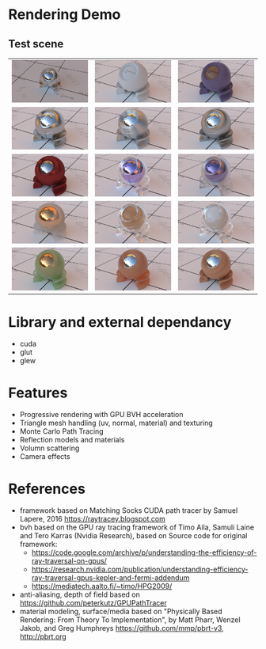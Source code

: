 # Rendering Demo
## Test scene
<table> <tr>
    <td> <img src="renderingResult/specularReflection.PNG" alt="Drawing" style="width: 200px;"/> </td>
    <td> <img src="renderingResult/lambertian.PNG" alt="Drawing" style="width: 200px;"/> </td>
    <td> <img src="renderingResult/plastic.PNG" alt="Drawing" style="width: 200px;"/> </td>
</tr> <tr>
    <td> <img src="renderingResult/microfacetReflection.PNG" alt="Drawing" style="width: 200px;"/> </td>
    <td> <img src="renderingResult/microfacetAnisotropic01.PNG" alt="Drawing" style="width: 200px;"/> </td>
    <td> <img src="renderingResult/microfacetAnisotropic02.PNG" alt="Drawing" style="width: 200px;"/> </td>
</tr> <tr>
    <td> <img src="renderingResult/fresnelBlend.PNG" alt="Drawing" style="width: 200px;"/> </td>
    <td> <img src="renderingResult/specularGlass.PNG" alt="Drawing" style="width: 200px;"/> </td>
    <td> <img src="renderingResult/roughGlass.PNG" alt="Drawing" style="width: 200px;"/> </td>
</tr> <tr>
    <td> <img src="renderingResult/mediumSmoke.PNG" alt="Drawing" style="width: 200px;"/> </td>
    <td> <img src="renderingResult/mediumTea.PNG" alt="Drawing" style="width: 200px;"/> </td>
    <td> <img src="renderingResult/mediumMilk.PNG" alt="Drawing" style="width: 200px;"/> </td>
</tr> <tr>
    <td> <img src="renderingResult/mediumJade.PNG" alt="Drawing" style="width: 200px;"/> </td>
    <td> <img src="renderingResult/bssrdf50.PNG" alt="Drawing" style="width: 200px;"/> </td>
    <td> <img src="renderingResult/bssrdf800.PNG" alt="Drawing" style="width: 200px;"/> </td>
</tr></table>

# Library and external dependancy
- cuda
- glut
- glew

# Features
- Progressive rendering with GPU BVH acceleration
- Triangle mesh handling (uv, normal, material) and texturing
- Monte Carlo Path Tracing
- Reflection models and materials
- Volumn scattering
- Camera effects

# References
- framework based on Matching Socks CUDA path tracer by Samuel Lapere, 2016 https://raytracey.blogspot.com
- bvh based on the GPU ray tracing framework of Timo Aila, Samuli Laine and Tero Karras (Nvidia Research), based on Source code for original framework: 
    - https://code.google.com/archive/p/understanding-the-efficiency-of-ray-traversal-on-gpus/
    - https://research.nvidia.com/publication/understanding-efficiency-ray-traversal-gpus-kepler-and-fermi-addendum
    - https://mediatech.aalto.fi/~timo/HPG2009/
- anti-aliasing, depth of field based on https://github.com/peterkutz/GPUPathTracer
- material modeling, surface/media based on "Physically Based Rendering: From Theory To Implementation", by Matt Pharr, Wenzel Jakob, and Greg Humphreys https://github.com/mmp/pbrt-v3, http://pbrt.org



